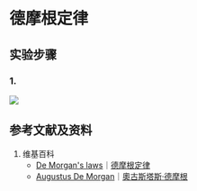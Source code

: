 # 德摩根定律

## 实验步骤

### 1. 

![](/images/数系/集合代数/一般理论/德摩根定律/1a1.jpg)

## 参考文献及资料

1. 维基百科
	- [De Morgan's laws](https://en.wikipedia.org/wiki/De_Morgan%27s_laws)｜[德摩根定律](https://zh.wikipedia.org/wiki/德摩根定律) 
	- [Augustus De Morgan](https://en.wikipedia.org/wiki/Augustus_De_Morgan)｜[奧古斯塔斯·德摩根](https://zh.wikipedia.org/wiki/奧古斯塔斯·德摩根) 